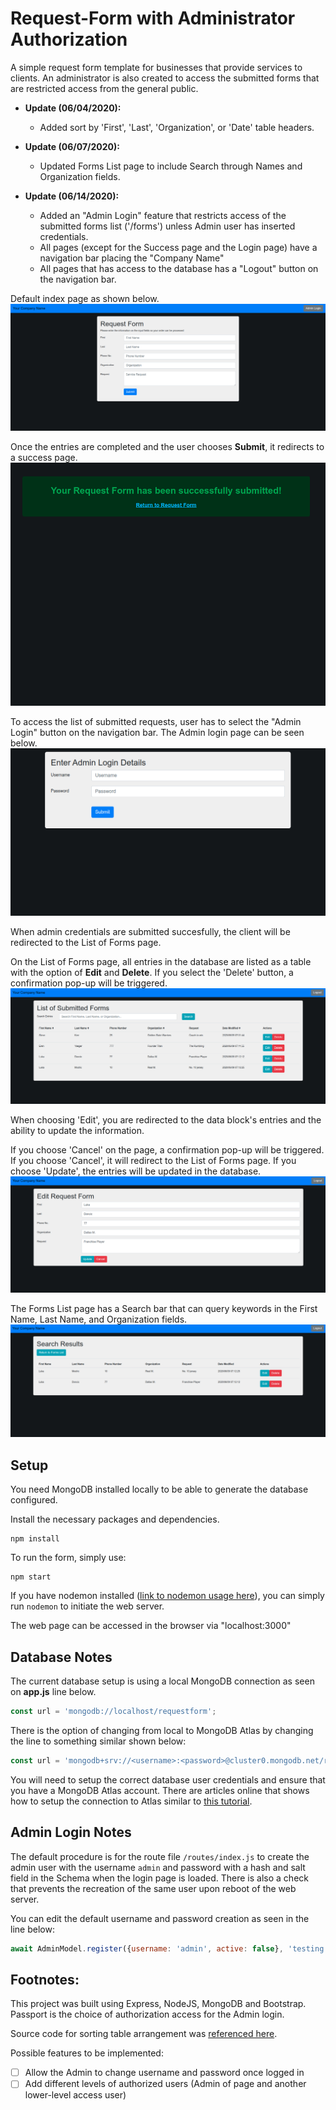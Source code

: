 # Request-Form with Administrator Authorization
A simple request form template for businesses that provide services to clients.  An administrator is also created to access the submitted forms that are restricted access from the general public.

* **Update (06/04/2020):** 
  * Added sort by 'First', 'Last', 'Organization', or 'Date' table headers.  

* **Update (06/07/2020):** 
  * Updated Forms List page to include Search through Names and Organization fields.

* **Update (06/14/2020):** 
  * Added an "Admin Login" feature that restricts access of the submitted forms list ('/forms') unless Admin user has inserted credentials.
  * All pages (except for the Success page and the Login page) have a navigation bar placing the "Company Name"
  * All pages that has access to the database has a "Logout" button on the navigation bar.

Default index page as shown below.
![](https://github.com/bcrisologo/request-form/blob/master/public/images/default-index-page.png)


Once the entries are completed and the user chooses **Submit**, it redirects to a success page.
![](https://github.com/bcrisologo/request-form/blob/master/public/images/successful-submission.png)


To access the list of submitted requests, user has to select the "Admin Login" button on the navigation bar.  The Admin login page can be seen below.
![](https://github.com/bcrisologo/request-form/blob/master/public/images/admin-login-page.png)


When admin credentials are submitted succesfully, the client will be redirected to the List of Forms page.

On the List of Forms page, all entries in the database are listed as a table with the option of **Edit** and **Delete**.  If you select the 'Delete' button, a confirmation pop-up will be triggered.
![](https://github.com/bcrisologo/request-form/blob/master/public/images/forms-list-page.png)

When choosing 'Edit', you are redirected to the data block's entries and the ability to update the information.

If you choose 'Cancel' on the page, a confirmation pop-up will be triggered.  If you choose 'Cancel', it will redirect to the List of Forms page.  If you choose 'Update', the entries will be updated in the database.
![](https://github.com/bcrisologo/request-form/blob/master/public/images/edit-form-page.png)

The Forms List page has a Search bar that can query keywords in the First Name, Last Name, and Organization fields.
![](https://github.com/bcrisologo/request-form/blob/master/public/images/search-results-page.png)


## Setup
You need MongoDB installed locally to be able to generate the database configured.

Install the necessary packages and dependencies.
```
npm install
```
To run the form, simply use:
```
npm start
```
If you have nodemon installed ([link to nodemon usage here](https://www.npmjs.com/package/nodemon)), you can simply run ```nodemon``` to initiate the web server.

The web page can be accessed in the browser via "localhost:3000"

## Database Notes
The current database setup is using a local MongoDB connection as seen on **app.js** line below.
```javascript
const url = 'mongodb://localhost/requestform';
```
There is the option of changing from local to MongoDB Atlas by changing the line to something similar shown below:
```javascript
const url = 'mongodb+srv://<username>:<password>@cluster0.mongodb.net/request-form?retryWrites=true&w=majority';
```
You will need to setup the correct database user credentials and ensure that you have a MongoDB Atlas account.  There are articles online that shows how to setup the connection to Atlas similar to [this tutorial](https://studio3t.com/knowledge-base/articles/connect-to-mongodb-atlas/).

## Admin Login Notes
The default procedure is for the route file ```/routes/index.js``` to create the admin user with the username ```admin``` and password with a hash and salt field in the Schema when the login page is loaded.  There is also a check that prevents the recreation of the same user upon reboot of the web server.

You can edit the default username and password creation as seen in the line below:
```javascript
await AdminModel.register({username: 'admin', active: false}, 'testing');
```

## Footnotes:
This project was built using Express, NodeJS, MongoDB and Bootstrap.  Passport is the choice of authorization access for the Admin login.

Source code for sorting table arrangement was [referenced here](https://www.kryogenix.org/code/browser/sorttable/).

Possible features to be implemented:
- [ ] Allow the Admin to change username and password once logged in
- [ ] Add different levels of authorized users (Admin of page and another lower-level access user)
